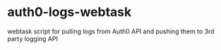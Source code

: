 # auth0-logs-webtask
webtask script for pulling logs from Auth0 API and pushing them to 3rd party logging API
